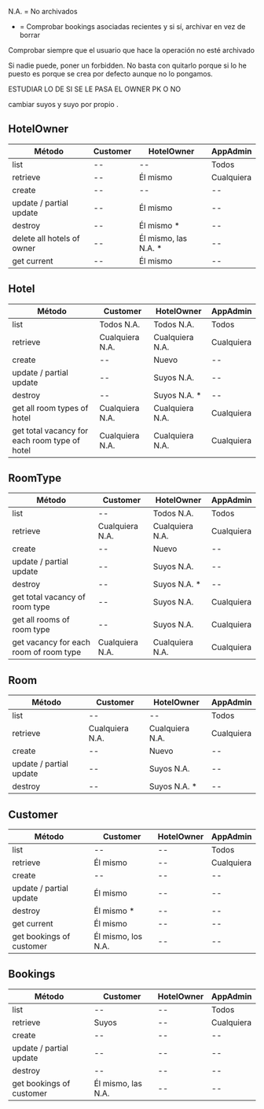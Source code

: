 

N.A. = No archivados
* = Comprobar bookings asociadas recientes y si sí, archivar en vez de borrar

Comprobar siempre que el usuario que hace la operación no esté archivado

Si nadie puede, poner un forbidden. No basta con quitarlo porque si lo he puesto es porque se crea por defecto aunque no lo pongamos.


ESTUDIAR LO DE SI SE LE PASA EL OWNER PK O NO

cambiar suyos y suyo por propio  .



## HotelOwner

| Método                        | Customer              | HotelOwner            | AppAdmin              |
|-------------------------------|-----------------------|-----------------------|-----------------------|
| list                          | --                    | --                    | Todos                 |
| retrieve                      | --                    | Él mismo              | Cualquiera            |
| create                        | --                    | --                    | --                    |
| update / partial update       | --                    | Él mismo              | --                    |
| destroy                       | --                    | Él mismo *            | --                    |
| delete all hotels of owner    | --                    | Él mismo, las N.A. *  | --                    |
| get current                   | --                    | Él mismo              | --                    |



## Hotel

| Método                        | Customer              | HotelOwner            | AppAdmin              |
|-------------------------------|-----------------------|-----------------------|-----------------------|
| list                          | Todos N.A.            | Todos N.A.            | Todos                 |
| retrieve                      | Cualquiera N.A.       | Cualquiera N.A.       | Cualquiera            |
| create                        | --                    | Nuevo                 | --                    |
| update / partial update       | --                    | Suyos N.A.            | --                    |
| destroy                       | --                    | Suyos N.A. *          | --                    |
| get all room types of hotel   | Cualquiera N.A.       | Cualquiera N.A.       | Cualquiera            |
| get total vacancy for each room type of hotel | Cualquiera N.A.    | Cualquiera N.A.           | Cualquiera            |



## RoomType

| Método                        | Customer              | HotelOwner            | AppAdmin              |
|-------------------------------|-----------------------|-----------------------|-----------------------|
| list                          | --                    | Todos N.A.            | Todos                 |
| retrieve                      | Cualquiera N.A.       | Cualquiera N.A.       | Cualquiera            |
| create                        | --                    | Nuevo                 | --                    |
| update / partial update       | --                    | Suyos N.A.            | --                    |
| destroy                       | --                    | Suyos N.A. *          | --                    |
| get total vacancy of room type| --                    | Suyos N.A.            | Cualquiera            |
| get all rooms of room type    | --                    | Suyos N.A.            | Cualquiera            |
| get vacancy for each room of room type | Cualquiera N.A.   | Cualquiera N.A.            | Cualquiera            |



## Room

| Método                        | Customer              | HotelOwner            | AppAdmin              |
|-------------------------------|-----------------------|-----------------------|-----------------------|
| list                          | --                    | --                    | Todos                 |
| retrieve                      | Cualquiera N.A.       | Cualquiera N.A.       | Cualquiera            |
| create                        | --                    | Nuevo                 | --                    |
| update / partial update       | --                    | Suyos N.A.            | --                    |
| destroy                       | --                    | Suyos N.A. *          | --                    |



## Customer

| Método                        | Customer              | HotelOwner            | AppAdmin              |
|-------------------------------|-----------------------|-----------------------|-----------------------|
| list                          | --                    | --                    | Todos                 |
| retrieve                      | Él mismo              | --                    | Cualquiera            |
| create                        | --                    | --                    | --                    |
| update / partial update       | Él mismo              | --                    | --                    |
| destroy                       | Él mismo *            | --                    | --                    |
| get current                   | Él mismo              | --                    | --                    |
| get bookings of customer      | Él mismo, los N.A.    | --                    | --                    |



## Bookings

| Método                        | Customer              | HotelOwner            | AppAdmin              |
|-------------------------------|-----------------------|-----------------------|-----------------------|
| list                          | --                    | --                    | Todos                 |
| retrieve                      | Suyos                 | --                    | Cualquiera            |
| create                        | --                    | --                    | --                    |
| update / partial update       | --                    | --                    | --                    |
| destroy                       | --                    | --                    | --                    |
| get bookings of customer      | Él mismo, las N.A.    | --                    | --                    |